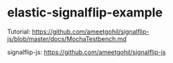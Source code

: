 # elastic-signalflip-example

Tutorial: https://github.com/ameetgohil/signalflip-js/blob/master/docs/MochaTestbench.md

signalflip-js: https://github.com/ameetgohil/signalflip-js
